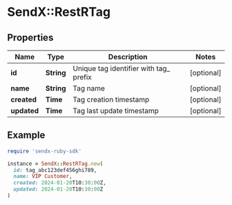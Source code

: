 # SendX::RestRTag

## Properties

| Name | Type | Description | Notes |
| ---- | ---- | ----------- | ----- |
| **id** | **String** | Unique tag identifier with tag_ prefix | [optional] |
| **name** | **String** | Tag name | [optional] |
| **created** | **Time** | Tag creation timestamp | [optional] |
| **updated** | **Time** | Tag last update timestamp | [optional] |

## Example

```ruby
require 'sendx-ruby-sdk'

instance = SendX::RestRTag.new(
  id: tag_abc123def456ghi789,
  name: VIP Customer,
  created: 2024-01-20T10:30:00Z,
  updated: 2024-01-20T10:30:00Z
)
```

